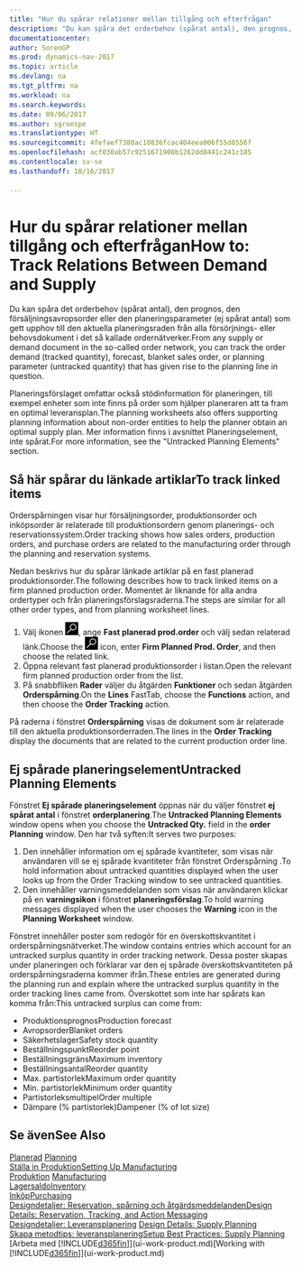 ```yaml
---
title: "Hur du spårar relationer mellan tillgång och efterfrågan"
description: "Du kan spåra det orderbehov (spårat antal), den prognos, den försäljningsavropsorder eller den planeringsparameter (ej spårat antal) som gett upphov till den aktuella planeringsraden från alla försörjnings- eller behovsdokument i det så kallade ordernätverker."
documentationcenter: 
author: SorenGP
ms.prod: dynamics-nav-2017
ms.topic: article
ms.devlang: na
ms.tgt_pltfrm: na
ms.workload: na
ms.search.keywords: 
ms.date: 09/06/2017
ms.author: sgroespe
ms.translationtype: HT
ms.sourcegitcommit: 4fefaef7380ac10836fcac404eea006f55d8556f
ms.openlocfilehash: acf030ab57c9251671900b1262dd8441c241c185
ms.contentlocale: sv-se
ms.lasthandoff: 10/16/2017

---
```

# <a name="how-to-track-relations-between-demand-and-supply"></a><span data-ttu-id="4a9a1-103">Hur du spårar relationer mellan tillgång och efterfrågan</span><span class="sxs-lookup"><span data-stu-id="4a9a1-103">How to: Track Relations Between Demand and Supply</span></span>
<span data-ttu-id="4a9a1-104">Du kan spåra det orderbehov (spårat antal), den prognos, den försäljningsavropsorder eller den planeringsparameter (ej spårat antal) som gett upphov till den aktuella planeringsraden från alla försörjnings- eller behovsdokument i det så kallade ordernätverker.</span><span class="sxs-lookup"><span data-stu-id="4a9a1-104">From any supply or demand document in the so-called order network, you can track the order demand (tracked quantity), forecast, blanket sales order, or planning parameter (untracked quantity) that has given rise to the planning line in question.</span></span>

<span data-ttu-id="4a9a1-105">Planeringsförslaget omfattar också stödinformation för planeringen, till exempel enheter som inte finns på order som hjälper planeraren att ta fram en optimal leveransplan.</span><span class="sxs-lookup"><span data-stu-id="4a9a1-105">The planning worksheets also offers supporting planning information about non-order entities to help the planner obtain an optimal supply plan.</span></span> <span data-ttu-id="4a9a1-106">Mer information finns i avsnittet Planeringselement, inte spårat.</span><span class="sxs-lookup"><span data-stu-id="4a9a1-106">For more information, see the "Untracked Planning Elements" section.</span></span>

## <a name="to-track-linked-items"></a><span data-ttu-id="4a9a1-107">Så här spårar du länkade artiklar</span><span class="sxs-lookup"><span data-stu-id="4a9a1-107">To track linked items</span></span>
<span data-ttu-id="4a9a1-108">Orderspårningen visar hur försäljningsorder, produktionsorder och inköpsorder är relaterade till produktionsordern genom planerings- och reservationssystem.</span><span class="sxs-lookup"><span data-stu-id="4a9a1-108">Order tracking shows how sales orders, production orders, and purchase orders are related to the manufacturing order through the planning and reservation systems.</span></span>

<span data-ttu-id="4a9a1-109">Nedan beskrivs hur du spårar länkade artiklar på en fast planerad produktionsorder.</span><span class="sxs-lookup"><span data-stu-id="4a9a1-109">The following describes how to track linked items on a firm planned production order.</span></span> <span data-ttu-id="4a9a1-110">Momentet är liknande för alla andra ordertyper och från planeringsförslagsraderna.</span><span class="sxs-lookup"><span data-stu-id="4a9a1-110">The steps are similar for all other order types, and from planning worksheet lines.</span></span>

1. <span data-ttu-id="4a9a1-111">Välj ikonen ![Söka efter sida eller rapport](media/ui-search/search_small.png "ikonen Söka efter sida eller rapport"), ange **Fast planerad prod.order** och välj sedan relaterad länk.</span><span class="sxs-lookup"><span data-stu-id="4a9a1-111">Choose the ![Search for Page or Report](media/ui-search/search_small.png "Search for Page or Report icon") icon, enter **Firm Planned Prod. Order**, and then choose the related link.</span></span>
2. <span data-ttu-id="4a9a1-112">Öppna relevant fast planerad produktionsorder i listan.</span><span class="sxs-lookup"><span data-stu-id="4a9a1-112">Open the relevant firm planned production order from the list.</span></span>
3. <span data-ttu-id="4a9a1-113">På snabbfliken **Rader** väljer du åtgärden **Funktioner** och sedan åtgärden **Orderspårning**.</span><span class="sxs-lookup"><span data-stu-id="4a9a1-113">On the **Lines** FastTab, choose the **Functions** action, and then choose the **Order Tracking** action.</span></span>

<span data-ttu-id="4a9a1-114">På raderna i fönstret **Orderspårning** visas de dokument som är relaterade till den aktuella produktionsorderraden.</span><span class="sxs-lookup"><span data-stu-id="4a9a1-114">The lines in the **Order Tracking** display the documents that are related to the current production order line.</span></span>

## <a name="untracked-planning-elements"></a><span data-ttu-id="4a9a1-115">Ej spårade planeringselement</span><span class="sxs-lookup"><span data-stu-id="4a9a1-115">Untracked Planning Elements</span></span>
<span data-ttu-id="4a9a1-116">Fönstret **Ej spårade planeringselement** öppnas när du väljer fönstret **ej spårat antal** i fönstret **orderplanering**.</span><span class="sxs-lookup"><span data-stu-id="4a9a1-116">The **Untracked Planning Elements** window opens when you choose the **Untracked Qty.** field in the **order Planning** window.</span></span> <span data-ttu-id="4a9a1-117">Den har två syften:</span><span class="sxs-lookup"><span data-stu-id="4a9a1-117">It serves two purposes:</span></span>

1. <span data-ttu-id="4a9a1-118">Den innehåller information om ej spårade kvantiteter, som visas när användaren vill se ej spårade kvantiteter från fönstret Orderspårning .</span><span class="sxs-lookup"><span data-stu-id="4a9a1-118">To hold information about untracked quantities displayed when the user looks up from the Order Tracking window to see untracked quantities.</span></span>
2. <span data-ttu-id="4a9a1-119">Den innehåller varningsmeddelanden som visas när användaren klickar på en **varningsikon** i fönstret **planeringsförslag**.</span><span class="sxs-lookup"><span data-stu-id="4a9a1-119">To hold warning messages displayed when the user chooses the **Warning** icon in the **Planning Worksheet** window.</span></span>

<span data-ttu-id="4a9a1-120">Fönstret innehåller poster som redogör för en överskottskvantitet i orderspårningsnätverket.</span><span class="sxs-lookup"><span data-stu-id="4a9a1-120">The window contains entries which account for an untracked surplus quantity in order tracking network.</span></span> <span data-ttu-id="4a9a1-121">Dessa poster skapas under planeringen och förklarar var den ej spårade överskottskvantiteten på orderspårningsraderna kommer ifrån.</span><span class="sxs-lookup"><span data-stu-id="4a9a1-121">These entries are generated during the planning run and explain where the untracked surplus quantity in the order tracking lines came from.</span></span> <span data-ttu-id="4a9a1-122">Överskottet som inte har spårats kan komma från:</span><span class="sxs-lookup"><span data-stu-id="4a9a1-122">This untracked surplus can come from:</span></span>

- <span data-ttu-id="4a9a1-123">Produktionsprognos</span><span class="sxs-lookup"><span data-stu-id="4a9a1-123">Production forecast</span></span>
- <span data-ttu-id="4a9a1-124">Avropsorder</span><span class="sxs-lookup"><span data-stu-id="4a9a1-124">Blanket orders</span></span>
- <span data-ttu-id="4a9a1-125">Säkerhetslager</span><span class="sxs-lookup"><span data-stu-id="4a9a1-125">Safety stock quantity</span></span>
- <span data-ttu-id="4a9a1-126">Beställningspunkt</span><span class="sxs-lookup"><span data-stu-id="4a9a1-126">Reorder point</span></span>
- <span data-ttu-id="4a9a1-127">Beställningsgräns</span><span class="sxs-lookup"><span data-stu-id="4a9a1-127">Maximum inventory</span></span>
- <span data-ttu-id="4a9a1-128">Beställningsantal</span><span class="sxs-lookup"><span data-stu-id="4a9a1-128">Reorder quantity</span></span>
- <span data-ttu-id="4a9a1-129">Max. partistorlek</span><span class="sxs-lookup"><span data-stu-id="4a9a1-129">Maximum order quantity</span></span>
- <span data-ttu-id="4a9a1-130">Min. partistorlek</span><span class="sxs-lookup"><span data-stu-id="4a9a1-130">Minimum order quantity</span></span>
- <span data-ttu-id="4a9a1-131">Partistorleksmultipel</span><span class="sxs-lookup"><span data-stu-id="4a9a1-131">Order multiple</span></span>
- <span data-ttu-id="4a9a1-132">Dämpare (% partistorlek)</span><span class="sxs-lookup"><span data-stu-id="4a9a1-132">Dampener (% of lot size)</span></span>

## <a name="see-also"></a><span data-ttu-id="4a9a1-133">Se även</span><span class="sxs-lookup"><span data-stu-id="4a9a1-133">See Also</span></span>  
<span data-ttu-id="4a9a1-134">[Planerad](production-planning.md) </span><span class="sxs-lookup"><span data-stu-id="4a9a1-134">[Planning](production-planning.md) </span></span>  
[<span data-ttu-id="4a9a1-135">Ställa in Produktion</span><span class="sxs-lookup"><span data-stu-id="4a9a1-135">Setting Up Manufacturing</span></span>](production-configure-production-processes.md)  
<span data-ttu-id="4a9a1-136">[Produktion](production-manage-manufacturing.md)  </span><span class="sxs-lookup"><span data-stu-id="4a9a1-136">[Manufacturing](production-manage-manufacturing.md)  </span></span>  
[<span data-ttu-id="4a9a1-137">Lagersaldo</span><span class="sxs-lookup"><span data-stu-id="4a9a1-137">Inventory</span></span>](inventory-manage-inventory.md)  
[<span data-ttu-id="4a9a1-138">Inköp</span><span class="sxs-lookup"><span data-stu-id="4a9a1-138">Purchasing</span></span>](purchasing-manage-purchasing.md)  
[<span data-ttu-id="4a9a1-139">Designdetaljer: Reservation, spårning och åtgärdsmeddelanden</span><span class="sxs-lookup"><span data-stu-id="4a9a1-139">Design Details: Reservation, Tracking, and Action Messaging</span></span>](design-details-reservation-order-tracking-and-action-messaging.md)  
<span data-ttu-id="4a9a1-140">[Designdetaljer: Leveransplanering](design-details-supply-planning.md) </span><span class="sxs-lookup"><span data-stu-id="4a9a1-140">[Design Details: Supply Planning](design-details-supply-planning.md) </span></span>  
[<span data-ttu-id="4a9a1-141">Skapa metodtips: leveransplanering</span><span class="sxs-lookup"><span data-stu-id="4a9a1-141">Setup Best Practices: Supply Planning</span></span>](setup-best-practices-supply-planning.md)  
<span data-ttu-id="4a9a1-142">[Arbeta med [!INCLUDE[d365fin](includes/d365fin_md.md)]](ui-work-product.md)</span><span class="sxs-lookup"><span data-stu-id="4a9a1-142">[Working with [!INCLUDE[d365fin](includes/d365fin_md.md)]](ui-work-product.md)</span></span>

